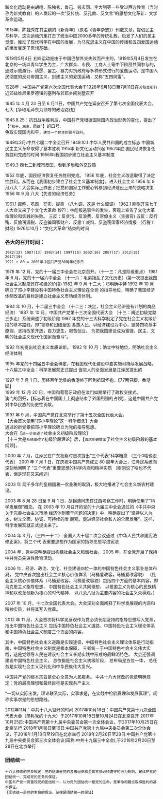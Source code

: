 新文化运动是由胡适、陈独秀、鲁迅、钱玄同、李大钊等一些受过西方教育（当时称为新式教育）的人发起的一次“反传统、反孔教、反文言”的思想文化革新、文学革命运动。

1915年，陈独秀在其主编的《新青年》（原名《青年杂志》）刊载文章，提倡民主与科学。这次运动沉重打击了统治中国2000多年的传统礼教，启发了人们的民主觉悟，推动了现代科学在中国的发展，为马克思主义在中国的传播和五四爱国运动的爆发奠定了思想基础。

1919年5月4日 五四运动是由于中国巴黎外交失败而产生的，1919年5月4日发生在北京的一场以青年学生为主，广大群众、市民、工商人士等中下阶层共同参与的，通过示威游行、请愿、罢工、暴力对抗政府等多种形式进行的爱国运动，是中国人民彻底的反对帝国主义、封建主义的爱国运动，又称“五四风雷”。


1928年：中国共产党第六次全国代表大会于1928年6月18日至7月11日在`苏联莫斯科`近郊兹维尼果罗德镇的塞列布若耶乡间别墅召开

1945 年 4 月 23 日至 6 月11日，中国共产党在延安召开了第七次全国代表大会。七大【争取毛泽东为领导的政治路线】

1945.8.25：抗日战争胜利后，中国共产党根据国际国内政治形势的变化，提出了【`“和平、民主、团结”`】的口号，        
争取实现国内和平，`建立一个民主的联合政府`。    

1949年3月:中共七届二中全会召开
1949.10.1 中华人民共和国的成立标志:中国新民主主义革命取得了基本胜利
1915年:新文化运动兴起
1952年底:国民经济恢复任务胜利完成的时间
1956年:我国初步建立社会主义基本制度

1949.3 西七二到城市反国，看到矛盾和外交政策

1952 年底，国民经济恢复任务胜利完成。
1956 年底，社会主义改造取得了决定性胜利，从而在【我国初步建立了社会主义基本制度】。进入社会主义
1956 年 9 月八大：大会实际上作出了把党和国家工作重心转移到经济建设上来的战略决策
1956 年 9 月  八大【先进的经济任务】


1961.1 调整，巩固，充实，提高  （八九调，这是 什么调调）
1962.1 刚刚开完七千人大会又来了个文化大革命
1971：林彪叛逃事件的发生，客观上宣告了文化大革命理论和实践的失败。
三反：反贪污、反浪费、反官僚主义（贪狼官)
五反：反行贿、反偷税漏税、反盗骗国家财产、反偷工减料、反盗窃国家经济情报
（行税工财经)
1976年10月：“文化大革命”结束的时间


### 各大的召开时间：
    1982(12) 1987(13) 1992(14) 1997(15) 2002(16) 2007(17) 2012(18) 2017(19)
    1921 + 80 = 2001年中国共产党80周年纪念日

1978 年 12 月，党的十一届三中全会在北京召开。（十一三：凡是阶级重点）
1981 年 6 月，党的十一届六中全会 （十一六：毛弟拨乱了文化历史）(第一次提出我国社会主义制度还在初级的阶段)
1982 年 9 月 十二大：邓明确中特
1992 年 10 月 确立了邓小平建设有中国特色社会主义理论在全党
的指导地位，明确了我国经济体制改革的目标是建立社会主义市场经济体制。

1984 年 10 月，十二届三中全会 （十二三：决定，社会主义经济是有计划的商品经济）
1987 年 10 月，中国共产党第十三次全国代表大会 （十三：阐述初级党路三步走）系统阐述了初级阶段
1987 年党的十三大科学制定了党在社会主义初级阶段的基本路线，即“领导和团结全国
各族人民，以经济建设为中心，坚持四项基本原则、坚持改革开放，自力更生，艰苦创业，
为把我国建设成为富强、民主、文明的社会主义现代化国家而奋斗”。

1992 年初提出社会主义本质论断，
1992 年 10 月：确立中特地位，明确社会主义经济体制

1995 年党的十四届五中全会确定，在我国现代化建设中要实施可持续发展战略。
十六届三中全会：科学发展观正式提出
促进人的全面发展是江泽民提出的




1997 年 7 月 1 日，历经百年沧桑的香港终于回到祖国怀抱。【77两只脚，香港脚】    
1999 年 12 月 20 日，中国和葡萄牙政府在澳门如期举行了政权交接式。    
澳门的回归，【标志着在中国国土上彻底结束了外国列强的占领】，这是中国共产党对中华民族的历史性贡献。    

1997 年 9 月，中国共产党在北京举行了第十五次全国代表大会。     
【大会首次使用“邓小平理论”这一科学概念】大会     
通过的新党章把邓小平理论确立为党的指导思想。     
大会在【`进一步阐述了`社会主义初级阶段理论】     
【十三大是`系统阐述了`初级阶段理论】后，【`首次明确提出`了社会主义初级阶段的基本纲领】。     


2000 年 2 月，江泽民在广东视察时首次提出“三个代表”科学概念 （三个0啥也没代表）
2001 年 7 月 1 日，在庆祝中国共产党成立 80 周年大会上，江泽民系统而深刻地阐明了
    “三个代表”重要思想的科学内涵和精神实质 （刚刚说了啥也不代表，但是现在又来阐述）

2003 年 两千多年的皇粮国税—农业税的取消，极大地推进了社会主义新农村建设。

2003 年 8 月 28 日至 9 月 1 日，胡锦涛同志在江西考察工作时，明确使用了“科学发展观”概念。
在 2003 年 10 月召开的党的十六届三中全会通过的《中共中央关于完善社会主义市场
    经济体制若干问题的决定》中，明确提出了“坚持以人为本，树立全面、协调、可持续的发
    展观，促进经济社会和人的全面发展”。这样，科学发展观就正式提出来了。

2004 年 3 月，（三四一十二） 全国人大十届二次会议通过《中华人民共和国宪法修正案》，将三个代
    表重要思想作为国家的指导思想写进宪法

2004 年，党中央明确提出构建社会主义和谐社会。
2005 年，在全党开展了保持中共党员先进性教育活动。


2006 年，经济、政治、文化、社会建设四位一体的中国特色社会主义事业总体布局，
    党中央首次提出社会主义核心价值体系（马桶爱改容，马桶爱改容貌）
    （社会主义核心价值体系（马桶爱改容，马桶爱改容貌）包括四个方面的基本内容，即
        马克思主义指导思想、
        中国特色社会主义共同理想、
        以爱国主义为核心的民族精神和以改革创新为核心的时代精神、
        以八荣八耻为主要内容的社会主义荣辱观。）

2007 年 10 月，十七次全国代表大会。大会深刻全面阐释了科学发展观的内涵和精神实质，并将其写入党章。

2012 年 11 月，大会首次将科学发展观作为党必须长期坚持的指导思想写入党章，
    指出中国特色社会主义
        包括中国特色社会主义道路、中国特色社会主义理论体系和中国特色社会主义制度三个方面的内容。

其中，中国特色社会主义道路是实现途径，中国特色社会主义理论体系是行动指南，中国特色社会主义制度是根本保障，
三者统一于中国特色社会主义伟大实践，这是党领导人民在建设社会主义长期实践中形成的最鲜明特色。
大会还强调建设中国特色社会主义，
    总依据是社会主义初级阶段，
    总布局是五位一体，
    总任务是实现社会主义现代化和中华民族伟大复兴。



中国共产党的根本宗旨是全心全意为人民服务。
中共十八大修改的党章明确规定：党的最高理想和最终目标是实现共产主义

“一切从实际出发，理论联系实际，实事求是，在实践中检验真理和发展真理”。简称实事求是的思想路线。

2012年11月：中共十八大召开的时间
2017年10月18日：中国共产党第十九次全国代表大会（简称党的十九大）于2017年10月18日至10月24日在北京召开
2017年10月25日:中国共产党第十九届中央委员会第一次全体会议，于2017年10月25日在北京举行
2018年1月18日至19日:中国共产党第十九届中央委员会第二次全体会议，于2018年1月18日至19日在北京举行
2018年2月26日至28日:中国共产党第十九届中央委员会第三次全体会议(简称:中共十九届三中全会),于2018年2月26日至28日在北京举行

### 团结统一
    十八大修改的党章规定：党的纪律是党的各级组织和全体党员必须遵守的行为规则，是维护党的团结统一、完成党的任务的保证。
    中国共产党一贯重视党的团结统一，认为党的团结统一是党的生命，是革命和建设取得胜利的基本保证。
    【团结统一是党的生命的保证，纪律是团结统一的保证】
